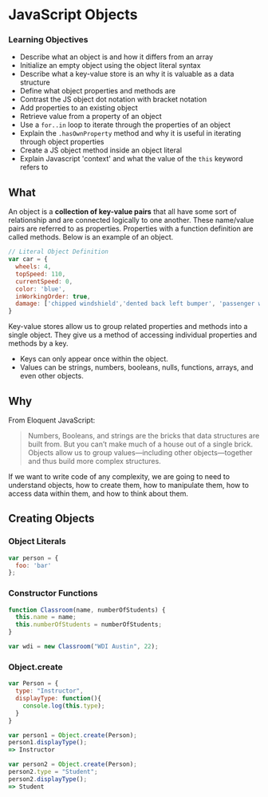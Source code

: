 # JavaScript Objects

### Learning Objectives

* Describe what an object is and how it differs from an array
* Initialize an empty object using the object literal syntax
* Describe what a key-value store is an why it is valuable as a data structure
* Define what object properties and methods are
* Contrast the JS object dot notation with bracket notation
* Add properties to an existing object 
* Retrieve value from a property of an object 
* Use a `for..in` loop to iterate through the properties of an object
* Explain the `.hasOwnProperty` method and why it is useful in iterating through object properties
* Create a JS object method inside an object literal
* Explain Javascript 'context' and what the value of the `this` keyword refers to

## What

An object is a **collection of key-value pairs** that all have some sort of relationship and are connected logically to one another. These name/value pairs are referred to as properties. Properties with a function definition are called methods. Below is an example of an object.

```js
// Literal Object Definition
var car = {
  wheels: 4,
  topSpeed: 110,
  currentSpeed: 0,
  color: 'blue',
  inWorkingOrder: true,
  damage: ['chipped windshield','dented back left bumper', 'passenger window squeaks']
}
```

Key-value stores allow us to group related properties and methods into a single object. They give us a method of accessing individual properties and methods by a key.

- Keys can only appear once within the object.
- Values can be strings, numbers, booleans, nulls, functions, arrays, and even other objects.

## Why

From Eloquent JavaScript:

> Numbers, Booleans, and strings are the bricks that data structures are built from. But you can’t make much of a house out of a single brick. Objects allow us to group values—including other objects—together and thus build more complex structures.

If we want to write code of any complexity, we are going to need to understand objects, how to create them, how to manipulate them, how to access data within them, and how to think about them.

## Creating Objects

### Object Literals

```js
var person = {
  foo: 'bar'
};
```

### Constructor Functions

```js
function Classroom(name, numberOfStudents) {
  this.name = name;
  this.numberOfStudents = numberOfStudents;
}

var wdi = new Classroom("WDI Austin", 22);
```

### Object.create

```js
var Person = {
  type: "Instructor",
  displayType: function(){
    console.log(this.type);
  }
}

var person1 = Object.create(Person);
person1.displayType();
=> Instructor

var person2 = Object.create(Person);
person2.type = "Student";
person2.displayType();
=> Student
```
